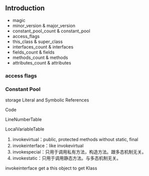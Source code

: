 ## Introduction

- magic
- minor_version & major_version
- constant_pool_count & constant_pool
- access_flags
- this_class & super_class
- interfaces_count & interfaces
- fields_count & fields
- methods_count & methods
- attributes_count & attributes

### access flags

### Constant Pool

storage Literal and Symbolic References

Code

LineNumberTable

LocalVariableTable

1. invokevirtual：public, protected methods without static, final
2. invokeinterface：like invokevirtual
3. invokespecial：只用于调用私有方法，构造方法。跟多态机制无关。
4. invokestatic：只用于调用静态方法。与多态机制无关。

invokeinterface get a this object to get Klass
